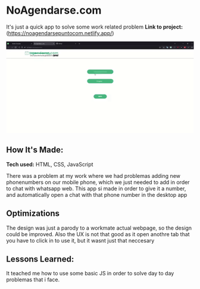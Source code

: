 # NoAgendarse.com
It's just a quick app to solve some work related problem
**Link to project:** (https://noagendarsepuntocom.netlify.app/)

![App screenshot](https://github.com/andresgonzalezarbildi/noagendarse.com/blob/main/Demo.gif?raw=true)

## How It's Made:

**Tech used:** HTML, CSS, JavaScript

There was a problem at my work where we had problemas adding new phonenumbers on our mobile phone, which we just needed to add in order to chat with whatsapp web.
This app si made in order to give it a number, and automatically open a chat with that phone number in the desktop app

## Optimizations

The design was just a parody to a workmate actual webpage, so the design could be improved.
Also the UX is not that good as it open anothre tab that you have to click in to use it, but it wasnt just that neccesary

## Lessons Learned:

It teached me how to use some basic JS in order to solve day to day problemas that i face.
